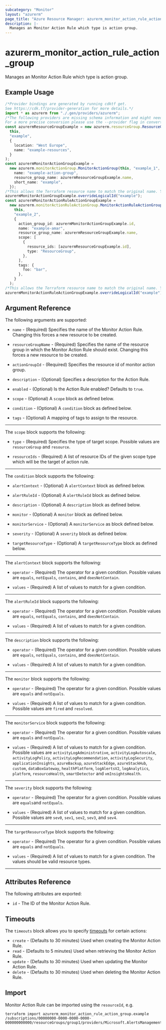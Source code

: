 ```yaml
---
subcategory: "Monitor"
layout: "azurerm"
page_title: "Azure Resource Manager: azurerm_monitor_action_rule_action_group"
description: |-
  Manages an Monitor Action Rule which type is action group.
---
```


# azurerm\_monitor\_action\_rule\_action\_group

Manages an Monitor Action Rule which type is action group.

## Example Usage

```typescript
/*Provider bindings are generated by running cdktf get.
See https://cdk.tf/provider-generation for more details.*/
import * as azurerm from "./.gen/providers/azurerm";
/*The following providers are missing schema information and might need manual adjustments to synthesize correctly: azurerm.
For a more precise conversion please use the --provider flag in convert.*/
const azurermResourceGroupExample = new azurerm.resourceGroup.ResourceGroup(
  this,
  "example",
  {
    location: "West Europe",
    name: "example-resources",
  }
);
const azurermMonitorActionGroupExample =
  new azurerm.monitorActionGroup.MonitorActionGroup(this, "example_1", {
    name: "example-action-group",
    resource_group_name: azurermResourceGroupExample.name,
    short_name: "example",
  });
/*This allows the Terraform resource name to match the original name. You can remove the call if you don't need them to match.*/
azurermMonitorActionGroupExample.overrideLogicalId("example");
const azurermMonitorActionRuleActionGroupExample =
  new azurerm.monitorActionRuleActionGroup.MonitorActionRuleActionGroup(
    this,
    "example_2",
    {
      action_group_id: azurermMonitorActionGroupExample.id,
      name: "example-amar",
      resource_group_name: azurermResourceGroupExample.name,
      scope: [
        {
          resource_ids: [azurermResourceGroupExample.id],
          type: "ResourceGroup",
        },
      ],
      tags: {
        foo: "bar",
      },
    }
  );
/*This allows the Terraform resource name to match the original name. You can remove the call if you don't need them to match.*/
azurermMonitorActionRuleActionGroupExample.overrideLogicalId("example");

```

## Argument Reference

The following arguments are supported:

*   `name` - (Required) Specifies the name of the Monitor Action Rule. Changing this forces a new resource to be created.

*   `resourceGroupName` - (Required) Specifies the name of the resource group in which the Monitor Action Rule should exist. Changing this forces a new resource to be created.

*   `actionGroupId` - (Required) Specifies the resource id of monitor action group.

*   `description` - (Optional) Specifies a description for the Action Rule.

*   `enabled` - (Optional) Is the Action Rule enabled? Defaults to `true`.

*   `scope` - (Optional) A `scope` block as defined below.

*   `condition` - (Optional) A `condition` block as defined below.

*   `tags` - (Optional) A mapping of tags to assign to the resource.

***

The `scope` block supports the following:

*   `type` - (Required) Specifies the type of target scope. Possible values are `resourceGroup` and `resource`.

*   `resourceIds` - (Required) A list of resource IDs of the given scope type which will be the target of action rule.

***

The `condition` block supports the following:

*   `alertContext` - (Optional) A `alertContext` block as defined below.

*   `alertRuleId` - (Optional) A `alertRuleId` block as defined below.

*   `description` - (Optional) A `description` block as defined below.

*   `monitor` - (Optional) A `monitor` block as defined below.

*   `monitorService` - (Optional) A `monitorService` as block defined below.

*   `severity` - (Optional) A `severity` block as defined below.

*   `targetResourceType` - (Optional) A `targetResourceType` block as defined below.

***

The `alertContext` block supports the following:

*   `operator` - (Required) The operator for a given condition. Possible values are `equals`, `notEquals`, `contains`, and `doesNotContain`.

*   `values` - (Required) A list of values to match for a given condition.

***

The `alertRuleId` block supports the following:

*   `operator` - (Required) The operator for a given condition. Possible values are `equals`, `notEquals`, `contains`, and `doesNotContain`.

*   `values` - (Required) A list of values to match for a given condition.

***

The `description` block supports the following:

*   `operator` - (Required) The operator for a given condition. Possible values are `equals`, `notEquals`, `contains`, and `doesNotContain`.

*   `values` - (Required) A list of values to match for a given condition.

***

The `monitor` block supports the following:

*   `operator` - (Required) The operator for a given condition. Possible values are `equals` and `notEquals`.

*   `values` - (Required) A list of values to match for a given condition. Possible values are `fired` and `resolved`.

***

The `monitorService` block supports the following:

*   `operator` - (Required) The operator for a given condition. Possible values are `equals` and `notEquals`.

*   `values` - (Required) A list of values to match for a given condition. Possible values are `activityLogAdministrative`, `activityLogAutoscale`, `activityLogPolicy`, `activityLogRecommendation`, `activityLogSecurity`, `applicationInsights`, `azureBackup`, `azureStackEdge`, `azureStackHub`, `custom`, `dataBoxGateway`, `healthPlatform`, `logAlertsV2`, `logAnalytics`, `platform`, `resourceHealth`, `smartDetector` and `vmInsightsHealth`.

***

The `severity` block supports the following:

*   `operator` - (Required) The operator for a given condition. Possible values are `equals`and `notEquals`.

*   `values` - (Required) A list of values to match for a given condition. Possible values are `sev0`, `sev1`, `sev2`, `sev3`, and `sev4`.

***

The `targetResourceType` block supports the following:

*   `operator` - (Required) The operator for a given condition. Possible values are `equals` and `notEquals`.

*   `values` - (Required) A list of values to match for a given condition. The values should be valid resource types.

***

## Attributes Reference

The following attributes are exported:

* `id` - The ID of the Monitor Action Rule.

## Timeouts

The `timeouts` block allows you to specify [timeouts](https://www.terraform.io/language/resources/syntax#operation-timeouts) for certain actions:

* `create` - (Defaults to 30 minutes) Used when creating the Monitor Action Rule.
* `read` - (Defaults to 5 minutes) Used when retrieving the Monitor Action Rule.
* `update` - (Defaults to 30 minutes) Used when updating the Monitor Action Rule.
* `delete` - (Defaults to 30 minutes) Used when deleting the Monitor Action Rule.

## Import

Monitor Action Rule can be imported using the `resourceId`, e.g.

```shell
terraform import azurerm_monitor_action_rule_action_group.example /subscriptions/00000000-0000-0000-0000-000000000000/resourceGroups/group1/providers/Microsoft.AlertsManagement/actionRules/actionRule1
```
